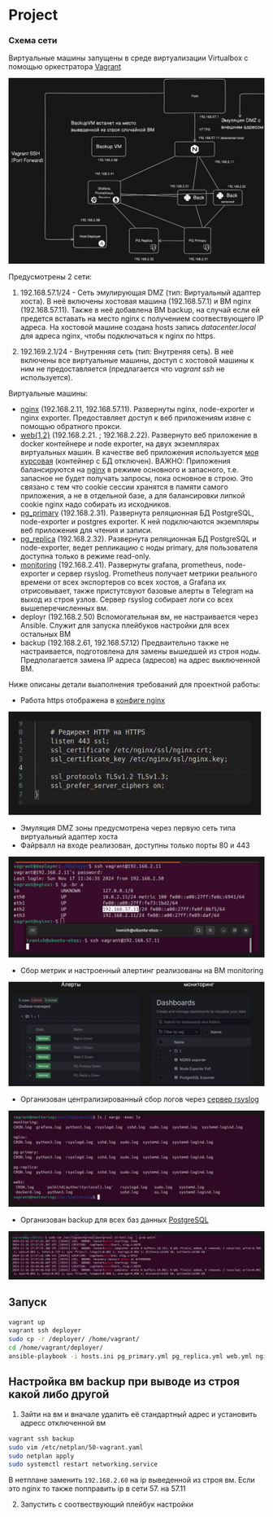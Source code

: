 # Project 

### Схема сети 
Виртуальные машины запущены в среде виртуализации Virtualbox с помощью оркестратора [Vagrant](./Vagrantfile)

![sheme](./images/scheme.png)

Предусмотрены 2 сети: 
1. 192.168.57.1/24 - Сеть эмулирующая DMZ (тип: Виртуальный адаптер хоста). В неё включены хостовая машина (192.168.57.1) и ВМ nginx (192.168.57.11). Также в неё добавлена ВМ backup, на случай если ей предется вставать на место nginx c получением соотвествующего IP адреса. На хостовой машине создана hosts запись *datacenter.local*  для адреса nginx, чтобы подключаться к nginx по https. 

2. 192.169.2.1/24 - Внутренняя сеть (тип: Внутреняя сеть). В неё включены все виртуальные машины, доступ с хостовой машины к ним не предоставляется (предлагается что *vagrant ssh* не используется).

Виртуальные машины: 
- [nginx](./deployer/nginx.yml) (192.168.2.11, 192.168.57.11). Развернуты nginx, node-exporter и nginx exporter. Предоставляет доступ к веб приложениям извне с помощью обратного прокси. 
- [web{1,2}](./deployer/web.yml) (192.168.2.21. ; 192.168.2.22). Развернуто веб приложение в docker контейнере и node exporter, на двух экземплярах виртуальных машин. В качестве веб приложения используется [моя курсовая](https://github.com/Ivanich41/database-coursework) (контейнер с БД отключен). ВАЖНО: Приложения балансируются на [nginx](./deployer/nginx/datacenter.conf) в режиме основного и запасного, т.е. запасное не будет получать запросы, пока основное в строю. Это связано с тем что cookie сессии хранятся в памяти самого приложения, а не в отдельной базе, а для балансировки липкой cookie nginx надо собирать из исходников.
- [pg_primary](./deployer/pg_primary.yml) (192.168.2.31). Развернута реляционная БД PostgreSQL, node-exporter и postgres exporter. К ней подключаются экземпляры веб приложения для чтения и записи. 
- [pg_replica](./deployer/pg_replica.yml) (192.168.2.32). Развернута реляционная БД PostgreSQL и node-exporter, ведет репликацию с ноды primary, для пользователя доступна только в режиме read-only. 
- [monitoring](./deployer/monitoring.yml) (192.168.2.41). Развернуты grafana, prometheus, node-exporter и сервер rsyslog. Prometheus получает метрики реального времени от всех экспортеров со всех хостов, а Grafana их отрисовывает, также пристутсвуют базовые алерты в Telegrаm на выход из строя узлов. Сервер rsyslog собирает логи со всех вышеперечисленных вм. 
- deployr (192.168.2.50) Вспомогательная вм, не настраивается через Ansible. Служит для запуска плейбуков настройки для всех остальных ВМ
- backup (192.168.2.61, 192.168.57.12) Предваительно также не настраивается, подготовлена для замены вышедшей из строя ноды. Предполагается замена IP адреса (адресов) на адрес выключенной ВМ.

Ниже описаны детали выаполнения требований для проектной работы:
- Работа https отображена в [конфиге nginx](./deployer/nginx/datacenter.conf) 

![3](./images/3.png)

- Эмуляция DMZ зоны предусмотрена через первую сеть типа виртуальный адаптер хоста
- Файрвалл на входе реализован, доступны только порты 80 и 443

![4](./images/4.png)

- Сбор метрик и настроенный алертинг реализованы на ВМ monitoring

![5](./images/5.png)

- Организован централизированный сбор логов через [сервер rsyslog](./deployer/monitoring/rsyslog.conf)

![6](./images/6.png)

- Организован backup для всех баз данных [PostgreSQL](./deployer/pg_configs/primary/postgresql.conf) 

![7](./images/7.png)


## Запуск
```bash 
vagrant up
vagrant ssh deployer 
sudo cp -r /deployer/ /home/vagrant/
cd /home/vagrant/deployer/
ansible-playbook -i hosts.ini pg_primary.yml pg_replica.yml web.yml nginx.yml monitoring.yml send_logs.yml
```



## Настройка вм backup при выводе из строя какой либо другой 

1. Зайти на вм и вначале удалить её стандартный адрес и установить адресс отключенной вм

```bash
vagrant ssh backup 
sudo vim /etc/netplan/50-vagrant.yaml
sudo netplan apply
sudo systemctl restart networking.service
```
В нетплане заменить `192.168.2.60` на ip выведенной из строя вм. Если это nginx то также попправить ip в сети 57. на 57.11

2. Запустить с соотвествующий плейбук настройки

